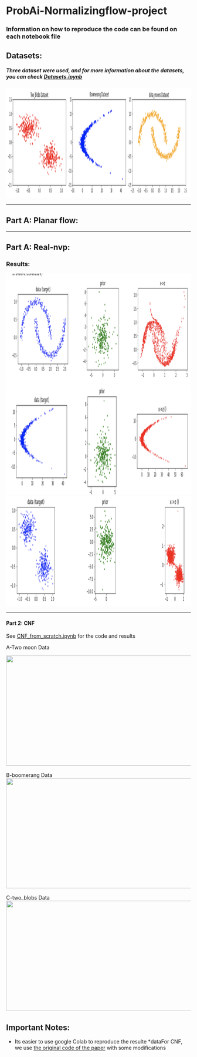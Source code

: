 # ProbAi-Normalizingflow-project
### Information on how to reproduce the code can be found on each notebook file

## Datasets:
##### Three dataset were used, and for more information about the datasets, you can check [Datasets.ipynb](https://github.com/SanaNGU/ProbAi-Normalizingflow-project/blob/main/datasets/Datasets.ipynb) 

<img src="https://github.com/SanaNGU/ProbAi-Normalizingflow-project/blob/main/datasets/datasets.png " width="900" height="300">

_____________________________________________
## Part A: Planar flow:
 
_____________________________________________
## Part A: Real-nvp:

### Results:
<img src="https://github.com/SanaNGU/ProbAi-Normalizingflow-project/blob/main/Real-nvp/data_moons.png " width="900" height="300">
<img src="https://github.com/SanaNGU/ProbAi-Normalizingflow-project/blob/main/Real-nvp/boomerang.png" width="900" height="300">
<img src="https://github.com/SanaNGU/ProbAi-Normalizingflow-project/blob/main/Real-nvp/two_blobs.png " width="900" height="300">

_____________________________________________

#### Part 2: CNF
See  [CNF_from_scratch.ipynb](https://github.com/SanaNGU/ProabAi-Normalizingflow-project/blob/main/CNF/CNF_from_scratch.ipynb) for the code and results

A-Two moon Data

<img src="https://github.com/SanaNGU/ProabAi-Normalizingflow-project/blob/main/CNF/cnf-viz-two-moons.gif " width="900" height="300">

 B-boomerang Data
 <img src="https://github.com/SanaNGU/ProabAi-Normalizingflow-project/blob/main/CNF/cnf-viz-boomerang.gif " width="900" height="300">

 C-two_blobs Data
 <img src="https://github.com/SanaNGU/ProabAi-Normalizingflow-project/blob/main/CNF/cnf-viz-two_blobs.gif " width="900" height="300">


## Important Notes:
* Its easier to use google Colab to reproduce the resulte
*dataFor CNF, we use [the original code of the paper](https://github.com/rtqichen/torchdiffeq) with some modifications 





